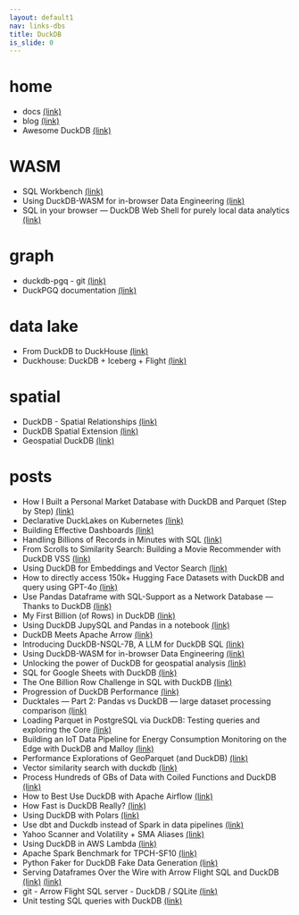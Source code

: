```yaml
---
layout: default1
nav: links-dbs
title: DuckDB
is_slide: 0
---
```

# home
- docs
[(link)](https://duckdb.org/docs/)
- blog
[(link)](https://duckdb.org/news/)
- Awesome DuckDB
[(link)](https://github.com/davidgasquez/awesome-duckdb)

# WASM 
- SQL Workbench
[(link)](https://sql-workbench.com/)
- Using DuckDB-WASM for in-browser Data Engineering
[(link)](https://tobilg.com/using-duckdb-wasm-for-in-browser-data-engineering)
- SQL in your browser — DuckDB Web Shell for purely local data analytics
[(link)](https://towardsdev.com/sql-in-your-browser-duckdb-web-shell-for-purely-local-data-analytics-82b8876eb7f7)



# graph
- duckdb-pgq - git
[(link)](https://github.com/cwida/duckdb-pgq)
- DuckPGQ documentation
[(link)](https://duckpgq.notion.site/b8ac652667964f958bfada1c3e53f1bb?v=3b47a8d44bdf4e0c8b503bf23f1b76f2)

# data lake
- From DuckDB to DuckHouse
[(link)](https://juhache.substack.com/p/from-duckdb-to-duckhouse)
- Duckhouse: DuckDB + Iceberg + Flight
[(link)](https://github.com/boringdata/duckhouse)



# spatial
- DuckDB - Spatial Relationships
[(link)](https://geog-414.gishub.org/book/duckdb/07_spatial_relationships.html)
- DuckDB Spatial Extension
[(link)](https://github.com/duckdblabs/duckdb_spatial)
- Geospatial DuckDB
[(link)](https://tech.marksblogg.com/duckdb-geospatial-gis.html)

# posts
- How I Built a Personal Market Database with DuckDB and Parquet (Step by Step)
[(link)](https://medium.com/data-science-collective/how-i-built-a-personal-market-database-with-duckdb-and-parquet-step-by-step-27b0d1bb7e2e)
- Declarative DuckLakes on Kubernetes
[(link)](https://medium.com/@tfmv/declarative-ducklakes-on-kubernetes-6044736cf9a9)
- Building Effective Dashboards
[(link)](https://medium.com/@nydas/building-effective-dashboards-de81c3c45aeb)
- Handling Billions of Records in Minutes with SQL
[(link)](https://towardsdatascience.com/handling-billions-of-records-in-minutes-with-sql-%EF%B8%8F-484d2d6027bc)
- From Scrolls to Similarity Search: Building a Movie Recommender with DuckDB VSS
[(link)](https://blog.det.life/from-scrolls-to-similarity-search-building-a-movie-recommender-with-duckdb-vss-8122e4d2e486)
- Using DuckDB for Embeddings and Vector Search
[(link)](https://blog.brunk.io/posts/similarity-search-with-duckdb/)
- How to directly access 150k+ Hugging Face Datasets with DuckDB and query using GPT-4o
[(link)](https://blog.getwren.ai/how-to-load-huggingface-datasets-into-duckdb-and-query-with-gpt-4o-c2db89519e4d)
- Use Pandas Dataframe with SQL-Support as a Network Database — Thanks to DuckDB
[(link)](https://medium.com/@thoren.lederer/use-pandas-dataframe-with-sql-support-as-a-network-database-thanks-to-duckdb-2a46e1f88b66)
- My First Billion (of Rows) in DuckDB
[(link)](https://towardsdatascience.com/my-first-billion-of-rows-in-duckdb-11873e5edbb5)
- Using DuckDB JupySQL and Pandas in a notebook
[(link)](https://medium.com/@deepa.account/using-duckdb-jubysql-and-pandas-in-a-notebook-af4ed943d655)
- DuckDB Meets Apache Arrow
[(link)](https://medium.com/gooddata-developers/duckdb-meets-apache-arrow-169e917a2d8d)
- Introducing DuckDB-NSQL-7B, A LLM for DuckDB SQL
[(link)](https://motherduck.com/blog/duckdb-text2sql-llm/)
- Using DuckDB-WASM for in-browser Data Engineering
[(link)](https://tobilg.com/using-duckdb-wasm-for-in-browser-data-engineering)
- Unlocking the power of DuckDB for geospatial analysis
[(link)](https://medium.com/@ageospatial/unlocking-the-power-of-duckdb-for-geospatial-analysis-dcc77877f2fc)
- SQL for Google Sheets with DuckDB
[(link)](https://www.arecadata.com/sql-for-google-sheets-with-duckdb/)
- The One Billion Row Challenge in SQL with DuckDB
[(link)](https://rmoff.net/2024/01/03/1%EF%B8%8F%E2%83%A3%EF%B8%8F-1brc-in-sql-with-duckdb/)
- Progression of DuckDB Performance
[(link)](https://pdeyhim.medium.com/progression-of-duckdb-performance-649b83e02b17)
- Ducktales — Part 2: Pandas vs DuckDB — large dataset processing comparison
[(link)](https://diptimanrc.medium.com/ducktales-part-2-pandas-vs-duckdb-large-dataset-processing-comparison-70a605097b1e)
- Loading Parquet in PostgreSQL via DuckDB: Testing queries and exploring the Core
[(link)](https://medium.com/@ahuarte/loading-parquet-in-postgresql-via-duckdb-testing-queries-and-exploring-the-core-1d667ae67dc2)
- Building an IoT Data Pipeline for Energy Consumption Monitoring on the Edge with DuckDB and Malloy
[(link)](https://medium.com/hiflylabs/building-an-iot-data-pipeline-for-energy-consumption-monitoring-on-the-edge-with-duckdb-and-malloy-1c66ba266f2f)    
- Performance Explorations of GeoParquet (and DuckDB)
[(link)](https://cloudnativegeo.org/blog/2023/08/performance-explorations-of-geoparquet-and-duckdb/)
- Vector similarity search with duckdb
[(link)](https://blog.lancedb.com/vector-similarity-search-with-duckdb-44dec043532a)
- Process Hundreds of GBs of Data with Coiled Functions and DuckDB
[(link)](https://medium.com/coiled-hq/process-hundreds-of-gb-of-data-with-coiled-functions-and-duckdb-4b7df2f84d2f)
- How to Best Use DuckDB with Apache Airflow
[(link)](https://medium.com/apache-airflow/how-to-best-use-duckdb-with-apache-airflow-63a079160d5d)
- How Fast is DuckDB Really?
[(link)](https://betterprogramming.pub/how-fast-is-duckdb-really-d5018ce0f0af)
- Using DuckDB with Polars
[(link)](https://towardsdatascience.com/using-duckdb-with-polars-e15a865e48a3)
- Use dbt and Duckdb instead of Spark in data pipelines
[(link)](https://medium.com/datamindedbe/use-dbt-and-duckdb-instead-of-spark-in-data-pipelines-9063a31ea2b5)
- Yahoo Scanner and Volatility + SMA Aliases
[(link)](https://github.com/pdet/Scrooge-McDuck/pull/5)
- Using DuckDB in AWS Lambda
[(link)](https://tobilg.com/using-duckdb-in-aws-lambda)
- Apache Spark Benchmark for TPCH-SF10
[(link)](https://datamonkeysite.com/2023/02/12/apache-spark-benchmark-for-tpch-sf10/)
- Python Faker for DuckDB Fake Data Generation
[(link)](https://motherduck.com/blog/python-faker-duckdb-exploration/)
- Serving Dataframes Over the Wire with Arrow Flight SQL and DuckDB
[(link)](https://voltrondata.com/resources/serving-dataframes-over-the-wire-with-arrow-flight-sql-and-duckdb)
[(link)](https://voltrondata.com/resources/running-arrow-flight-server-querying-data-jdbc-adbc)
- git - Arrow Flight SQL server - DuckDB / SQLite
[(link)](https://github.com/voltrondata/flight-sql-server-example)
- Unit testing SQL queries with DuckDB
[(link)](https://medium.com/clarityai-engineering/unit-testing-sql-queries-with-duckdb-23743fd22435)
